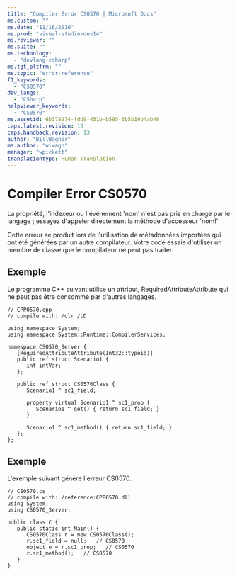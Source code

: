 ```yaml
---
title: "Compiler Error CS0570 | Microsoft Docs"
ms.custom: ""
ms.date: "11/16/2016"
ms.prod: "visual-studio-dev14"
ms.reviewer: ""
ms.suite: ""
ms.technology: 
  - "devlang-csharp"
ms.tgt_pltfrm: ""
ms.topic: "error-reference"
f1_keywords: 
  - "CS0570"
dev_langs: 
  - "CSharp"
helpviewer_keywords: 
  - "CS0570"
ms.assetid: 6b378974-fdd9-451b-b595-6b5b19b4ab48
caps.latest.revision: 13
caps.handback.revision: 13
author: "BillWagner"
ms.author: "wiwagn"
manager: "wpickett"
translationtype: Human Translation
---
```

# Compiler Error CS0570
La propriété, l'indexeur ou l'événement 'nom' n'est pas pris en charge par le langage ; essayez d'appeler directement la méthode d'accesseur 'nom\!'  
  
 Cette erreur se produit lors de l'utilisation de métadonnées importées qui ont été générées par un autre compilateur.  Votre code essaie d'utiliser un membre de classe que le compilateur ne peut pas traiter.  
  
## Exemple  
 Le programme C\+\+ suivant utilise un attribut, RequiredAttributeAttribute qui ne peut pas être consommé par d'autres langages.  
  
```  
// CPP0570.cpp  
// compile with: /clr /LD  
  
using namespace System;  
using namespace System::Runtime::CompilerServices;  
  
namespace CS0570_Server {  
   [RequiredAttributeAttribute(Int32::typeid)]    
   public ref struct Scenario1 {  
      int intVar;  
   };  
  
   public ref struct CS0570Class {  
      Scenario1 ^ sc1_field;  
  
      property virtual Scenario1 ^ sc1_prop {  
         Scenario1 ^ get() { return sc1_field; }  
      }  
  
      Scenario1 ^ sc1_method() { return sc1_field; }  
   };  
};  
```  
  
## Exemple  
 L'exemple suivant génère l'erreur CS0570.  
  
```  
// CS0570.cs  
// compile with: /reference:CPP0570.dll  
using System;  
using CS0570_Server;  
  
public class C {  
   public static int Main() {  
      CS0570Class r = new CS0570Class();  
      r.sc1_field = null;   // CS0570  
      object o = r.sc1_prop;   // CS0570  
      r.sc1_method();   // CS0570  
   }  
}  
```